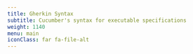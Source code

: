 ```yaml
---
title: Gherkin Syntax
subtitle: Cucumber's syntax for executable specifications
weight: 1140
menu: main
iconClass: far fa-file-alt
---
```

